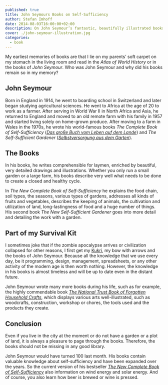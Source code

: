 ```yaml
---
published: true
title: John Seymours Books on Self-Sufficiency
author: Stefan Imhoff
date: 2014-08-03T16:00:00+02:00
description: On John Seymour’s fantastic, beautifully illustrated books on self-sufficiency, agriculture and crafts. The optimal equipment for an upcoming zombie apocalypse.
cover: ./john-seymour-illustration.jpg
categories:
  - book
---
```


My earliest memories of books are that I lie on my parents’ soft carpet on my stomach in the living room and read in the <cite>Atlas of World History</cite> or in the books of _John Seymour_. Who was John Seymour and why did his books remain so in my memory?

## John Seymour

Born in England in 1914, he went to boarding school in Switzerland and later began studying agricultural sciences. He went to Africa at the age of 20 to work as a farmer. After serving in World War II in North Africa and Asia, he returned to England and moved to an old remote farm with his family in 1957 and started living solely on home-grown produce. After moving to a farm in Wales in the 1970s, he wrote his world-famous books <cite>The Complete Book of Self-Sufficiency</cite> (<cite><a href="http://www.amazon.de/gp/product/3831015775?ie=UTF8&tag=stefanimhoffde-21&linkCode=as2&camp=1638&creative=6742&creativeASIN=3831015775">Das große Buch vom Leben auf dem Lande</a></cite>) and <cite>The Self-Sufficient Gardener</cite> (<cite><a href="http://www.amazon.de/gp/product/3783161452?ie=UTF8&tag=stefanimhoffde-21&linkCode=as2&camp=1638&creative=6742&creativeASIN=3783161452">Selbstversorgung aus dem Garten</a></cite>).

<Row variant="variable" marginBottom>
  <AmazonBook asin="3831015775" />
  <AmazonBook asin="3783161452" />
</Row>

## The Books

In his books, he writes comprehensible for laymen, enriched by beautiful, very detailed drawings and illustrations. Whether you only run a small garden or a large farm, his books describe very well what needs to be done to create a closed and healthy cycle.

In _The New Complete Book of Self-Sufficiency_ he explains the food chain, soil types, the seasons, various types of gardens, addresses all kinds of fruits and vegetables, describes the keeping of animals, the cultivation and utilization of land, long-lastingness of food and a huge number of things. His second book _The New Self-Sufficient Gardener_ goes into more detail and detailing the work with a garden.

## Part of my Survival Kit

I sometimes joke that if the zombie apocalypse arrives or civilization collapsed for other reasons, I first get my [Kukri](https://en.wikipedia.org/wiki/Khukuri), my bow with arrows and the books of John Seymour. Because all the knowledge that we use every day, be it programming, design, management, spreadsheets, or any other activity of the modern age is then worth nothing. However, the knowledge in his books is almost timeless and will be up to date even in the distant future.

John Seymour wrote many more books during his life, such as for example, the highly commendable book <cite><a href="http://www.amazon.de/gp/product/0863181740?ie=UTF8&tag=stefanimhoffde-21&linkCode=as2&camp=1638&creative=6742&creativeASIN=0863181740">The National Trust Book of Forgotten Household Crafts</a></cite>, which displays various arts well-illustrated, such as woodcrafts, construction, workshop or chores, the tools used and the products they create.

## Conclusion

Even if you live in the city at the moment or do not have a garden or a plot of land, it is always a pleasure to page through the books. Therefore, the books should not be missing in any good library.

John Seymour would have turned 100 last month. His books contain valuable knowledge about self-sufficiency and have been expanded over the years. So the current version of his bestseller <cite><a href="http://www.amazon.de/gp/product/1405345101?ie=UTF8&tag=stefanimhoffde-21&linkCode=as2&camp=1638&creative=6742&creativeASIN=1405345101">The New Complete Book of Self-Sufficiency</a></cite> also information on wind energy and solar energy. And of course, you also learn how beer is brewed or wine is pressed.
